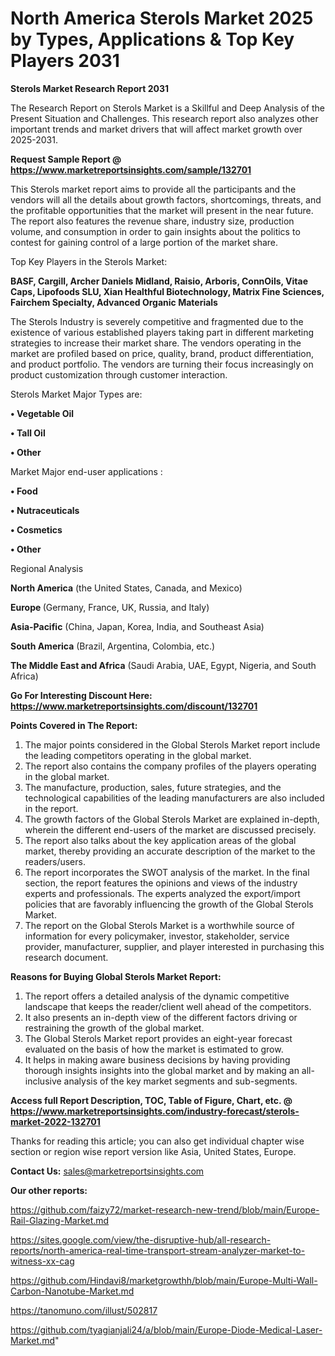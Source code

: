 # North America Sterols Market 2025 by Types, Applications & Top Key Players 2031

<strong>Sterols Market Research Report 2031</strong>

The Research Report on Sterols Market is a Skillful and Deep Analysis of the Present Situation and Challenges. This research report also analyzes other important trends and market drivers that will affect market growth over 2025-2031.

<strong>Request Sample Report @ <a href=https://www.marketreportsinsights.com/sample/132701>https://www.marketreportsinsights.com/sample/132701</a></strong>

This Sterols market report aims to provide all the participants and the vendors will all the details about growth factors, shortcomings, threats, and the profitable opportunities that the market will present in the near future. The report also features the revenue share, industry size, production volume, and consumption in order to gain insights about the politics to contest for gaining control of a large portion of the market share.

Top Key Players in the Sterols Market:

<strong>BASF, Cargill, Archer Daniels Midland, Raisio, Arboris, ConnOils, Vitae Caps, Lipofoods SLU, Xian Healthful Biotechnology, Matrix Fine Sciences, Fairchem Specialty, Advanced Organic Materials</strong>

The Sterols Industry is severely competitive and fragmented due to the existence of various established players taking part in different marketing strategies to increase their market share. The vendors operating in the market are profiled based on price, quality, brand, product differentiation, and product portfolio. The vendors are turning their focus increasingly on product customization through customer interaction.

Sterols Market Major Types are:

<strong>• Vegetable Oil

• Tall Oil

• Other</strong>

Market Major end-user applications :

<strong>• Food

• Nutraceuticals

• Cosmetics

• Other</strong>

Regional Analysis

</u><strong><b>North America</b></strong> (the United States, Canada, and Mexico)

<strong><b>Europe </b></strong>(Germany, France, UK, Russia, and Italy)

<strong><b>Asia-Pacific</b></strong> (China, Japan, Korea, India, and Southeast Asia)

<strong><b>South America</b></strong> (Brazil, Argentina, Colombia, etc.)

<strong><b>The Middle East and Africa</b></strong> (Saudi Arabia, UAE, Egypt, Nigeria, and South Africa)

<strong>Go For Interesting Discount Here: <a href=https://www.marketreportsinsights.com/discount/132701>https://www.marketreportsinsights.com/discount/132701</a></strong>

<strong>Points Covered in The Report:</strong>
<ol>
  <li>The major points considered in the Global Sterols Market report include the leading competitors operating in the global market.</li>
  <li>The report also contains the company profiles of the players operating in the global market.</li>
  <li>The manufacture, production, sales, future strategies, and the technological capabilities of the leading manufacturers are also included in the report.</li>
  <li>The growth factors of the Global Sterols Market are explained in-depth, wherein the different end-users of the market are discussed precisely.</li>
  <li>The report also talks about the key application areas of the global market, thereby providing an accurate description of the market to the readers/users.</li>
  <li>The report incorporates the SWOT analysis of the market. In the final section, the report features the opinions and views of the industry experts and professionals. The experts analyzed the export/import policies that are favorably influencing the growth of the Global Sterols Market.</li>
  <li>The report on the Global Sterols Market is a worthwhile source of information for every policymaker, investor, stakeholder, service provider, manufacturer, supplier, and player interested in purchasing this research document.</li>
</ol>
<strong>Reasons for Buying Global Sterols Market Report:</strong>

<ol>
  <li>The report offers a detailed analysis of the dynamic competitive landscape that keeps the reader/client well ahead of the competitors.</li>
  <li>It also presents an in-depth view of the different factors driving or restraining the growth of the global market.</li>
  <li>The Global Sterols Market report provides an eight-year forecast evaluated on the basis of how the market is estimated to grow.</li>
  <li>It helps in making aware business decisions by having providing thorough insights insights into the global market and by making an all-inclusive analysis of the key market segments and sub-segments.</li>
</ol>
<strong>Access full Report Description, TOC, Table of Figure, Chart, etc. @ <a href=https://www.marketreportsinsights.com/industry-forecast/sterols-market-2022-132701>https://www.marketreportsinsights.com/industry-forecast/sterols-market-2022-132701</a></strong>


Thanks for reading this article; you can also get individual chapter wise section or region wise report version like Asia, United States, Europe.

<strong>Contact Us:</strong>
sales@marketreportsinsights.com

<strong>Our other reports:</strong>

<a href=https://github.com/faizy72/market-research-new-trend/blob/main/Europe-Rail-Glazing-Market.md>https://github.com/faizy72/market-research-new-trend/blob/main/Europe-Rail-Glazing-Market.md</a>

<a href=https://sites.google.com/view/the-disruptive-hub/all-research-reports/north-america-real-time-transport-stream-analyzer-market-to-witness-xx-cag>https://sites.google.com/view/the-disruptive-hub/all-research-reports/north-america-real-time-transport-stream-analyzer-market-to-witness-xx-cag</a>

<a href=https://github.com/Hindavi8/marketgrowthh/blob/main/Europe-Multi-Wall-Carbon-Nanotube-Market.md>https://github.com/Hindavi8/marketgrowthh/blob/main/Europe-Multi-Wall-Carbon-Nanotube-Market.md</a>

<a href=https://tanomuno.com/illust/502817>https://tanomuno.com/illust/502817</a>

<a href=https://github.com/tyagianjali24/a/blob/main/Europe-Diode-Medical-Laser-Market.md>https://github.com/tyagianjali24/a/blob/main/Europe-Diode-Medical-Laser-Market.md</a>"
